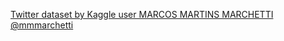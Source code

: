 [Twitter dataset by Kaggle user MARCOS MARTINS MARCHETTI @mmmarchetti](https://www.kaggle.com/datasets/mmmarchetti/tweets-dataset)
